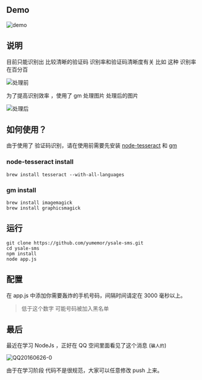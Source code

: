 ## Demo

 ![demo](http://7xq9q2.com1.z0.glb.clouddn.com/2016-06-26-NodeJs%E5%AE%9E%E7%8E%B0%E7%9A%84%E7%9F%AD%E4%BF%A1%E8%BD%B0%E7%82%B8%E5%99%A8%2Fdemo.gif)


## 说明

目前只能识别出 比较清晰的验证码 识别率和验证码清晰度有关 比如 这种 识别率在百分百

![处理前](http://7xq9q2.com1.z0.glb.clouddn.com/2016-06-26-NodeJs%E5%AE%9E%E7%8E%B0%E7%9A%84%E7%9F%AD%E4%BF%A1%E8%BD%B0%E7%82%B8%E5%99%A8%2F1.jpeg)

为了提高识别效率 ，使用了 gm 处理图片 处理后的图片

![处理后](http://7xq9q2.com1.z0.glb.clouddn.com/2016-06-26-NodeJs%E5%AE%9E%E7%8E%B0%E7%9A%84%E7%9F%AD%E4%BF%A1%E8%BD%B0%E7%82%B8%E5%99%A8%2F2.png)


## 如何使用？

由于使用了 验证码识别，请在使用前需要先安装 [node-tesseract](https://github.com/desmondmorris/node-tesseract) 和 [gm](https://github.com/aheckmann/gm) 

### node-tesseract install

```shell
brew install tesseract --with-all-languages
```

### gm install

```shell
brew install imagemagick
brew install graphicsmagick
```



## 运行

```shell
git clone https://github.com/yumemor/ysale-sms.git
cd ysale-sms
npm install
node app.js
```



## 配置

在 app.js 中添加你需要轰炸的手机号码，间隔时间请定在 3000 毫秒以上。

> 低于这个数字 可能号码被加入黑名单



## 最后

最近在学习 NodeJs ，正好在 QQ 空间里面看见了这个消息 (`骗人的`)

 ![QQ20160626-0](http://7xq9q2.com1.z0.glb.clouddn.com/2016-06-26-NodeJs%E5%AE%9E%E7%8E%B0%E7%9A%84%E7%9F%AD%E4%BF%A1%E8%BD%B0%E7%82%B8%E5%99%A8%2FQQ20160626-0.png)



由于在学习阶段 代码不是很规范，大家可以任意修改 push 上来。
